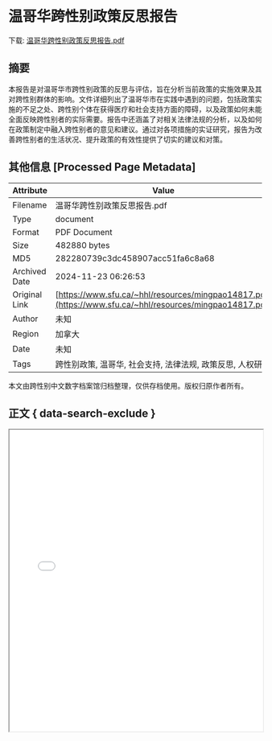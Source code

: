 # 温哥华跨性别政策反思报告

<!-- tcd_download_link -->
下载: <a href="../温哥华跨性别政策反思报告.pdf" download>温哥华跨性别政策反思报告.pdf</a>
<!-- tcd_download_link_end -->

## 摘要

<!-- tcd_abstract -->
本报告是对温哥华市跨性别政策的反思与评估，旨在分析当前政策的实施效果及其对跨性别群体的影响。文件详细列出了温哥华市在实践中遇到的问题，包括政策实施的不足之处、跨性别个体在获得医疗和社会支持方面的障碍，以及政策如何未能全面反映跨性别者的实际需要。报告中还涵盖了对相关法律法规的分析，以及如何在政策制定中融入跨性别者的意见和建议。通过对各项措施的实证研究，报告为改善跨性别者的生活状况、提升政策的有效性提供了切实的建议和对策。

<!-- tcd_abstract_end -->

## 其他信息 [Processed Page Metadata]

| Attribute       | Value                                  |
|-----------------|----------------------------------------|
| Filename        | 温哥华跨性别政策反思报告.pdf                             |
| Type            | document                                 |
| Format          | PDF Document                               |
| Size            | 482880 bytes                           |
| MD5             | 282280739c3dc458907acc51fa6c8a68                                  |
| Archived Date   | 2024-11-23 06:26:53                             |
| Original Link   | [https://www.sfu.ca/~hhl/resources/mingpao14817.pdf](https://www.sfu.ca/~hhl/resources/mingpao14817.pdf)                         |
| Author          | 未知                               |
| Region          | 加拿大                               |
| Date            | 未知                                 |
| Tags            | 跨性别政策, 温哥华, 社会支持, 法律法规, 政策反思, 人权研究                                 |

本文由跨性别中文数字档案馆归档整理，仅供存档使用。版权归原作者所有。


## 正文 { data-search-exclude }

<!-- tcd_main_text -->
<iframe src="../温哥华跨性别政策反思报告.pdf" width="100%" height="600px">
    <p>无法显示PDF，请下载查看。</p>
</iframe>
<!-- tcd_main_text_end -->

